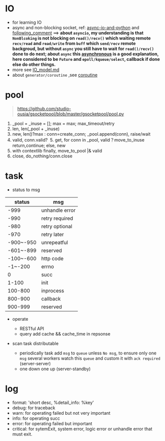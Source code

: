 # IO  
- for learning IO  
- async and non-blocking socket, ref: [async-io-and-python](https://blogs.gnome.org/markmc/2013/06/04/async-io-and-python/)
 and [following_comment](https://stackoverflow.com/questions/45095179/how-chained-coroutine-task-get-resumed-by-task-scheduler?noredirect=1#comment77176957_45095179) ==>
**about `asyncio`, my understanding is that `NonBlcoking` is not blocking on `read()/recv()` which waiting remote `recv/read` and `read/write` from `buff` which `send/recv` remote backgroud, but without `async` you still have to wait for `read()/recv()` done to do next;  about `async` this [asynchronous](http://www.tornadoweb.org/en/stable/guide/async.html#asynchronous) is a good explanation, here considered to be `Future` and `epoll/kqueue/select`, callback if done else do other things.**
- more see [IO_model.md](./IO_model.md)
- about `generator/coroutine` ,see [coroutine](./coroutine.md)

# pool
  > https://github.com/studio-ousia/gsocketpool/blob/master/gsocketpool/pool.py
  
  1. _pool = _inuse = []; max = max; max_timeout/retry
  2. len, len(_pool + _inuse)
  3. new, len()?max : conn=create_conn; _pool.append(conn), raise/wait
  4. valid, conn.valid?
  5. get, for conn in _pool, valid？move_to_inuse return,continue; else, new
  6. with contextlib finally, move_to_pool |& valid
  7. close, do_nothing/conn.close

# task  
- status to msg

|status|msg|
|------|---|
-999|unhandle error|
-990|retry required|
-980|retry optional|
-970|retry later|
-900~-950|unrepeatful|
-601~-899|reserved|
-100~-600|http code|
-1~-200|errno|
0|succ|
1-100|init|
100-800|inprocess|
800-900|callback|
900-999|reserved|

- operate
  - RESTful API
  - query add cache && cache_time in repsonse

- scan task distributable
  - periodically task add `msg` to `queue` unless `No msg`, to ensure only one `msg` 
  several workers watch this `queue` and custom it with `ack required` (server-server)
  - one down one up (server-standby)
  
# log
 - format: 'short desc, %detail_info: %key'
 - debug: for traceback
 - warn: for operating failed but not very important
 - info: for operating succ
 - error: for operating failed but important
 - critical: for sytemExit, system error, logic error or unhandle error that must exit.
